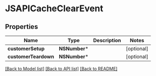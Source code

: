 # JSAPICacheClearEvent

## Properties
Name | Type | Description | Notes
------------ | ------------- | ------------- | -------------
**customerSetup** | **NSNumber*** |  | [optional] 
**customerTeardown** | **NSNumber*** |  | [optional] 

[[Back to Model list]](../README.md#documentation-for-models) [[Back to API list]](../README.md#documentation-for-api-endpoints) [[Back to README]](../README.md)


